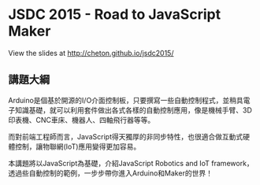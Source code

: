# JSDC 2015 - Road to JavaScript Maker

View the slides at http://cheton.github.io/jsdc2015/

## 講題大綱
Arduino是個基於開源的I/O介面控制板，只要撰寫一些自動控制程式，並稍具電子知識基礎，就可以利用套件做出各式各樣的自動控制應用，像是機械手臂、3D印表機、CNC車床、機器人、四軸飛行器等等。

而對前端工程師而言，JavaScript得天獨厚的非同步特性，也很適合做互動式硬體控制，讓物聯網(IoT)應用變得更加容易。

本講題將以JavaScript為基礎，介紹JavaScript Robotics and IoT framework，透過些自動控制的範例，一步步帶你進入Arduino和Maker的世界！
